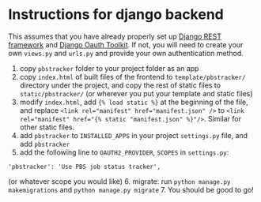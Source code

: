 # Instructions for django backend

This assumes that you have already properly set up [Django REST framework](https://www.django-rest-framework.org/) and [Django Oauth Toolkit](https://django-oauth-toolkit.readthedocs.io/en/latest/). If not, you will need to create your own `views.py` and `urls.py` and provide your own authentication method.

1. copy `pbstracker` folder to your project folder as an app
2. copy `index.html` of built files of the frontend to `template/pbstracker/` directory under the project, and copy the rest of static files to `static/pbstracker/` (or wherever you put your template and static files)
3. modify `index.html`, add `{% load static %}` at the beginning of the file, and replace `<link rel="manifest" href="manifest.json" />` to  `<link rel="manifest" href="{% static "manifest.json" %}"/>`. Similar for other static files.
4. add `pbstracker` to `INSTALLED_APPS` in your project `settings.py` file, and add `pbstracker`
5. add the following line to `OAUTH2_PROVIDER`, `SCOPES` in `settings.py`:
```
'pbstracker': 'Use PBS job status tracker',
```
(or whatever scope you would like)
6. migrate: run `python manage.py makemigrations` and `python manage.py migrate`
7. You should be good to go!